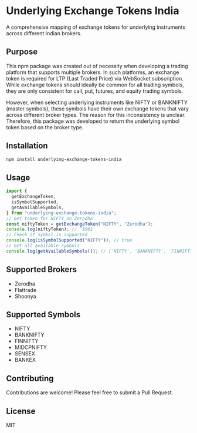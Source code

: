 # Underlying Exchange Tokens India

A comprehensive mapping of exchange tokens for underlying instruments across different Indian brokers.

## Purpose

This npm package was created out of necessity when developing a trading platform that supports multiple brokers. In such platforms, an exchange token is required for LTP (Last Traded Price) via WebSocket subscription. While exchange tokens should ideally be common for all trading symbols, they are only consistent for call, put, futures, and equity trading symbols.

However, when selecting underlying instruments like NIFTY or BANKNIFTY (master symbols), these symbols have their own exchange tokens that vary across different broker types. The reason for this inconsistency is unclear. Therefore, this package was developed to return the underlying symbol token based on the broker type.

## Installation

```bash
npm install underlying-exchange-tokens-india
```

## Usage

```typescript
import {
  getExchangeToken,
  isSymbolSupported,
  getAvailableSymbols,
} from "underlying-exchange-tokens-india";
// Get token for NIFTY on Zerodha
const niftyToken = getExchangeToken("NIFTY", "Zerodha");
console.log(niftyToken); // '1001'
// Check if symbol is supported
console.log(isSymbolSupported("NIFTY")); // true
// Get all available symbols
console.log(getAvailableSymbols()); // ['NIFTY', 'BANKNIFTY', 'FINNIFTY', ...]
```

## Supported Brokers

- Zerodha
- Flattrade
- Shoonya

## Supported Symbols

- NIFTY
- BANKNIFTY
- FINNIFTY
- MIDCPNIFTY
- SENSEX
- BANKEX

## Contributing

Contributions are welcome! Please feel free to submit a Pull Request.

## License

MIT
